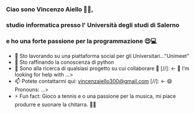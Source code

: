 ### Ciao sono Vincenzo Aiello 👋🏽,
### studio informatica presso l' Università degli studi di Salerno
### e ho una forte passione per la programmazione 😍💻

- 🔭 Sto lavorando su una piattaforma social per gli Universitari..."Unimeet"
- 🌱 Sto raffinando la conoscenza di python
- 👯 Sono alla ricerca di qualsiasi progetto su cui collaborare 🤣
[//]: <- 🤔 I’m looking for help with ...>
- 📫 Potete contattarmi qui: vincenzaiello300@gmail.com
[//]: <- 😄 Pronouns: ...>
- ⚡ Fun fact: Gioco a tennis e o una passione per la musica,
                mi piace produrre e suonare la chitarra. 🎸🎾

